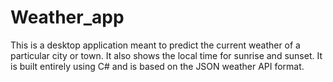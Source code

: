 # Weather_app
This is a desktop application meant to predict the current weather of a particular city or town.
It also shows the local time for sunrise and sunset.
It is built entirely using C# and is based on the JSON weather API format.
